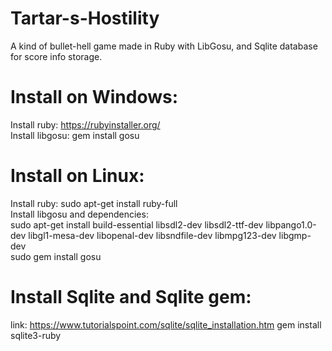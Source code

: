 # Tartar-s-Hostility
A kind of bullet-hell game made in Ruby with LibGosu, and Sqlite database for score info storage.

# Install on Windows:  
Install ruby: https://rubyinstaller.org/  
Install libgosu: gem install gosu  
# Install on Linux:  
Install ruby: sudo apt-get install ruby-full  
Install libgosu and dependencies:  
sudo apt-get install build-essential libsdl2-dev libsdl2-ttf-dev libpango1.0-dev
           libgl1-mesa-dev libopenal-dev libsndfile-dev libmpg123-dev libgmp-dev  
sudo gem install gosu
# Install Sqlite and Sqlite gem:
link: https://www.tutorialspoint.com/sqlite/sqlite_installation.htm
gem install sqlite3-ruby
